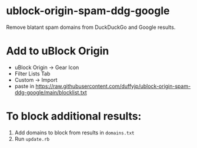 # ublock-origin-spam-ddg-google
Remove blatant spam domains from DuckDuckGo and Google results.

# Add to uBlock Origin
* uBlock Origin -> Gear Icon
* Filter Lists Tab
* Custom -> Import
* paste in https://raw.githubusercontent.com/duffyjp/ublock-origin-spam-ddg-google/main/blocklist.txt


# To block additional results:
1) Add domains to block from results in `domains.txt`
2) Run `update.rb`


